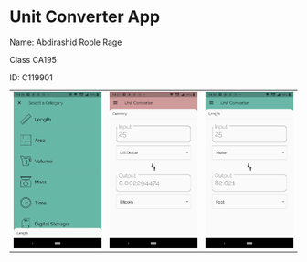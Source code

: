 #  Unit Converter App
Name: Abdirashid Roble Rage

Class CA195

ID: C119901
<div style="text-align: center">
    <table>
        <tr>
            <td style="text-align: center">
                    <img src="https://raw.githubusercontent.com/rashiidbulle/rooble/master/Images/1.gif" width="200"/>
            </td>            
            <td style="text-align: center">              
                     <img src="https://raw.githubusercontent.com/rashiidbulle/rooble/master/Images/2.png" width="200"/>
            </td>
            <td style="text-align: center">
                    <img src="https://raw.githubusercontent.com/rashiidbulle/rooble/master/Images/3.png" width="200"/>
            </td>
      </tr>
  </table>
  </div>
